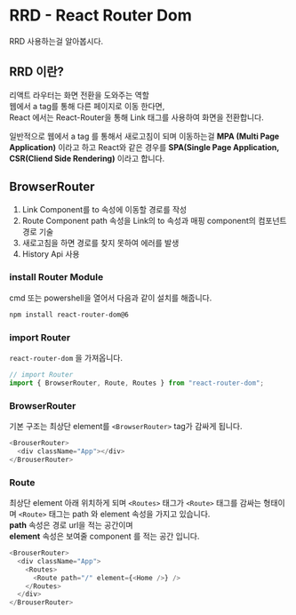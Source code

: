 # RRD - React Router Dom

RRD 사용하는걸 알아봅시다.

## RRD 이란?

리액트 라우터는 화면 전환을 도와주는 역할  
웹에서 a tag를 통해 다른 페이지로 이동 한다면,  
React 에서는 React-Router을 통해 Link 태그를 사용하여 화면을 전환합니다.

일반적으로 웹에서 a tag 를 통해서 새로고침이 되며 이동하는걸 **MPA (Multi Page Application)** 이라고 하고
React와 같은 경우를 **SPA(Single Page Application, CSR(Cliend Side Rendering)** 이라고 합니다.

## BrowserRouter

1. Link Component를 to 속성에 이동할 경로를 작성
2. Route Component path 속성을 Link의 to 속성과 매핑 component의 컴포넌트 경로 기술
3. 새로고침을 하면 경로를 찾지 못하여 에러를 발생
4. History Api 사용

### install Router Module

cmd 또는 powershell을 열어서 다음과 같이 설치를 해줍니다.

```bash
npm install react-router-dom@6
```

### import Router

`react-router-dom` 을 가져옵니다.

```js
// import Router
import { BrowserRouter, Route, Routes } from "react-router-dom";
```

### BrowserRouter

기본 구조는 최상단 element를 `<BrowserRouter>` tag가 감싸게 됩니다.

```js
<BrouserRouter>
  <div className="App"></div>
</BrouserRouter>
```

### Route
최상단 element 아래 위치하게 되며 `<Routes>` 태그가 `<Route>` 태그를 감싸는 형태이며 `<Route>` 태그는 path 와 element 속성을 가지고 있습니다.\
**path** 속성은 경로 url을 적는 공간이며  
**element** 속성은 보여줄 component 를 적는 공간 입니다.

```js
<BrouserRouter>
  <div className="App">
    <Routes>
      <Route path="/" element={<Home />} />
    </Routes>
  </div>
</BrouserRouter>
```

